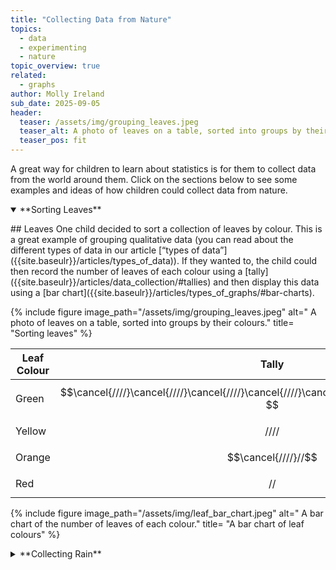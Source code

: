 ```yaml
---
title: "Collecting Data from Nature"
topics: 
  - data
  - experimenting
  - nature
topic_overview: true
related: 
  - graphs
author: Molly Ireland
sub_date: 2025-09-05
header:
  teaser: /assets/img/grouping_leaves.jpeg
  teaser_alt: A photo of leaves on a table, sorted into groups by their colours.
  teaser_pos: fit
---
```

A great way for children to learn about statistics is for them to collect data from the world around them. Click on the sections below to see some examples and ideas of how children could collect data from nature. 

<details open markdown ="1">
<summary markdown="span">**Sorting Leaves**</summary>
<p></p>
## Leaves 
One child decided to sort a collection of leaves by colour. This is a great example of grouping qualitative data (you can read about the different types of data in our article [“types of data”]({{site.baseulr}}/articles/types_of_data)). If they wanted to, the child could then record the number of leaves of each colour using a [tally]({{site.baseulr}}/articles/data_collection/#tallies) and then display this data using a [bar chart]({{site.baseulr}}/articles/types_of_graphs/#bar-charts).

{% include figure image_path="/assets/img/grouping_leaves.jpeg" alt=" A photo of leaves on a table, sorted into groups by their colours." title= "Sorting leaves" %}

| Leaf Colour | Tally | Frequency |
|-------------|-------|-----------|
| Green | $$\cancel{////}\cancel{////}\cancel{////}\cancel{////}\cancel{////}\cancel{////}\cancel{////}/// $$ | 38 |
| Yellow | $$////$$ | 4 |
| Orange | $$\cancel{////}//$$ | 7 |
| Red | $$//$$ | 2 |

{% include figure image_path="/assets/img/leaf_bar_chart.jpeg" alt=" A bar chart of the number of leaves of each colour." title= "A bar chart of leaf colours" %}

</details>
<p></p>

<details markdown ="1">
<summary markdown="span">**Collecting Rain**</summary>
<p></p>
## Collecting Rain 

At one nursery, a child was very interested in the rain and decided to collect some rainwater. To do this, they placed a bucket in the rain and left it for some time. Other children then became interested and added more containers. The child was happy to see how much water their bucket had collected and asked to leave it outside overnight, as they knew it would collect more water.

{% include figure image_path="/assets/img/buckets.jpeg" alt=" Two images of the buckets the children left out in the rain." title= "Collecting rainwater" %}

To continue their exploration, the children could measure the amount of water collected each day over a few weeks. They could then record this data in a few different ways. Some ideas that children may find interesting include using a line graph and using a histogram. Examples of both of these graphs are shown below using some pretend data. 

<details markdown ="1">
<summary markdown="span">**Click here to see the data**</summary>

## Pretend Rainfall Data:

| Day   | Amount of Rainfall |
|-------|--------------------|
| 1     | 2mm                |
| 2     | 10mm               |
| 3     | 0mm                |
| 4     | 0mm                |
| 5     | 3mm                |
| 6     | 12mm               |
| 7     | 8mm                |
| 8     | 6mm                |
| 9     | 4mm                |
| 10    | 0mm                |
| 11    | 0mm                |
| 12    | 0mm                |
| 13    | 7mm                |
| 14    | 15mm               |
| 15    | 12mm               |
| 16    | 0mm                |
| 17    | 0mm                |
| 18    | 5mm                |
| 19    | 5mm                |
| 20    | 2mm                |


</details>
<p></p>
## Using a Line Graph
The children could use a [line graph]({{site.baseulr}}/articles/types_of_graphs/#line-graphs) as described in our article on types of graphs to visualise the pattern of rainfall over several days. An example of this graph using the pretend data is given below; the children may enjoy seeing the peaks where there were clusters of rainy days.

{% include figure image_path="/assets/img/rainfall_line_graph.jpeg" alt=" A line graph showing the rainfall data given above." title= "A line graph of rainfall data" %}

## Using a Histogram
The children could also use a [histogram]({{site.baseulr}}/articles/types_of_graphs/#histograms) as described in our article on types of graphs to visualise how many days had rainfall between 0mm and 3mm, compared to the number of days that had rainfall between 3mm and 6mm and so on. An example of this graph using the pretend data is given below.

{% include figure image_path="/assets/img/rainfall_histogram.jpeg" alt=" A histogram showing the rainfall data given above." title= "A histogram of rainfall data" %}

</details>
<p></p>

